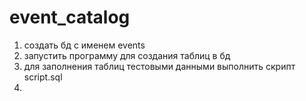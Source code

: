 # event_catalog

1. создать бд с именем events
2. запустить программу для создания таблиц в бд
3. для заполнения таблиц тестовыми данными выполнить скрипт script.sql
4. 